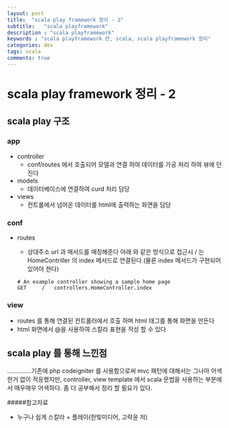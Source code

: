 ```yaml
---
layout: post
title:  "scala play framework 정리 - 2"
subtitle:   "scala playframework"
description : "scala playframework"
keywords : "scala playframework 란, scala, scala playframework 정리"
categories: dev
tags: scala
comments: true
---
```


# scala play framework 정리 - 2

## scala play 구조

### app

* controller
	* conf/routes 에서 호출되어 모델과 연결 하여 데이터를 가공 처리 하여 뷰에 던진다
* models
	* 데이터베이스에 연결하여 curd 처리 담당
* views
	* 컨트롤에서 넘어온 데이터를 html에 출력하는 화면을 담당


### conf
* routes
	* 상대주소 url 과 매서드를 매칭해준다 아래 와 같은 방식으로 접근시 / 는 HomeContriller 의 index	메서드로 연결된다.(물론 index 메서드가 구현되어있어야 한다)

	```
	# An example controller showing a sample home page
	GET     /   controllers.HomeController.index
	```

### view
* routes 를 통해 연결된 컨트롤러에서 호출 하며 html 태그를 통해 화면을 만든다
* html 화면에서 @을 사용하여 스칼라 표현을 작성 할 수 있다



## scala play 를 통해 느낀점
..............기존에 php codeigniter 를 사용함으로써 mvc 패턴에 대해서는 그나마 어색한거 없이 적응했지만, controller, view template 에서 scala 문법을 사용하는 부분에서 매우매우 어색하다. 좀 더 공부해서 정리 할 필요가 있다.



#####참고자료

* 누구나 쉽게 스칼라 + 플레이(한빛미디어, 고락윤 저)
